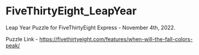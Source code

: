 # FiveThirtyEight_LeapYear
Leap Year Puzzle for FiveThirtyEight Express - November 4th, 2022.

Puzzle Link - https://fivethirtyeight.com/features/when-will-the-fall-colors-peak/
